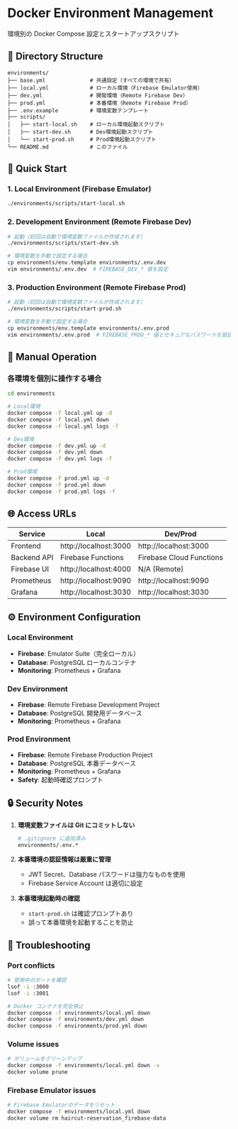 # Docker Environment Management

環境別の Docker Compose 設定とスタートアップスクリプト

## 📁 Directory Structure

```
environments/
├── base.yml              # 共通設定（すべての環境で共有）
├── local.yml             # ローカル環境（Firebase Emulator使用）
├── dev.yml               # 開発環境（Remote Firebase Dev）
├── prod.yml              # 本番環境（Remote Firebase Prod）
├── .env.example          # 環境変数テンプレート
├── scripts/
│   ├── start-local.sh    # ローカル環境起動スクリプト
│   ├── start-dev.sh      # Dev環境起動スクリプト
│   └── start-prod.sh     # Prod環境起動スクリプト
└── README.md             # このファイル
```

## 🚀 Quick Start

### 1. Local Environment (Firebase Emulator)

```bash
./environments/scripts/start-local.sh
```

### 2. Development Environment (Remote Firebase Dev)

```bash
# 起動（初回は自動で環境変数ファイルが作成されます）
./environments/scripts/start-dev.sh

# 環境変数を手動で設定する場合
cp environments/env.template environments/.env.dev
vim environments/.env.dev  # FIREBASE_DEV_* 値を設定
```

### 3. Production Environment (Remote Firebase Prod)

```bash
# 起動（初回は自動で環境変数ファイルが作成されます）
./environments/scripts/start-prod.sh

# 環境変数を手動で設定する場合
cp environments/env.template environments/.env.prod
vim environments/.env.prod  # FIREBASE_PROD_* 値とセキュアなパスワードを設定
```

## 🔧 Manual Operation

### 各環境を個別に操作する場合

```bash
cd environments

# Local環境
docker compose -f local.yml up -d
docker compose -f local.yml down
docker compose -f local.yml logs -f

# Dev環境
docker compose -f dev.yml up -d
docker compose -f dev.yml down
docker compose -f dev.yml logs -f

# Prod環境
docker compose -f prod.yml up -d
docker compose -f prod.yml down
docker compose -f prod.yml logs -f
```

## 🌐 Access URLs

| Service     | Local                 | Dev/Prod                 |
| ----------- | --------------------- | ------------------------ |
| Frontend    | http://localhost:3000 | http://localhost:3000    |
| Backend API | Firebase Functions    | Firebase Cloud Functions |
| Firebase UI | http://localhost:4000 | N/A (Remote)             |
| Prometheus  | http://localhost:9090 | http://localhost:9090    |
| Grafana     | http://localhost:3030 | http://localhost:3030    |

## ⚙️ Environment Configuration

### Local Environment

- **Firebase**: Emulator Suite（完全ローカル）
- **Database**: PostgreSQL ローカルコンテナ
- **Monitoring**: Prometheus + Grafana

### Dev Environment

- **Firebase**: Remote Firebase Development Project
- **Database**: PostgreSQL 開発用データベース
- **Monitoring**: Prometheus + Grafana

### Prod Environment

- **Firebase**: Remote Firebase Production Project
- **Database**: PostgreSQL 本番データベース
- **Monitoring**: Prometheus + Grafana
- **Safety**: 起動時確認プロンプト

## 🔒 Security Notes

1. **環境変数ファイルは Git にコミットしない**

   ```bash
   # .gitignore に追加済み
   environments/.env.*
   ```

2. **本番環境の認証情報は厳重に管理**

   - JWT Secret、Database パスワードは強力なものを使用
   - Firebase Service Account は適切に設定

3. **本番環境起動時の確認**
   - `start-prod.sh` は確認プロンプトあり
   - 誤って本番環境を起動することを防止

## 🔧 Troubleshooting

### Port conflicts

```bash
# 使用中のポートを確認
lsof -i :3000
lsof -i :3001

# Docker コンテナを完全停止
docker compose -f environments/local.yml down
docker compose -f environments/dev.yml down
docker compose -f environments/prod.yml down
```

### Volume issues

```bash
# ボリュームをクリーンアップ
docker compose -f environments/local.yml down -v
docker volume prune
```

### Firebase Emulator issues

```bash
# Firebase Emulatorのデータをリセット
docker compose -f environments/local.yml down
docker volume rm haircut-reservation_firebase-data
```
